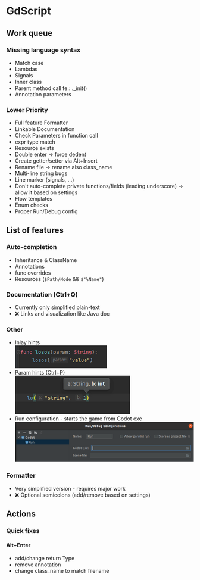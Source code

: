 # GdScript

## Work queue
### Missing language syntax
- Match case
- Lambdas
- Signals
- Inner class
- Parent method call fe.: ._init()
- Annotation parameters

### Lower Priority
- Full feature Formatter
- Linkable Documentation
- Check Parameters in function call
- expr type match
- Resource exists
- Double enter -> force dedent
- Create getter/setter via Alt+Insert
- Rename file -> rename also class_name
- Multi-line string bugs
- Line marker (signals, ...)
- Don't auto-complete private functions/fields (leading underscore) -> allow it based on settings
- Flow templates
- Enum checks
- Proper Run/Debug config

## List of features
### Auto-completion
- Inheritance & ClassName
- Annotations
- func overrides
- Resources (`$Path/Node` && `$"%Name"`)

### Documentation (Ctrl+Q)
- Currently only simplified plain-text
- ❌ Links and visualization like Java doc

### Other
- Inlay hints  
 ![](./screens/inlay.png)
- Param hints (Ctrl+P)  
![](./screens/param-hint.png)
- Run configuration - starts the game from Godot exe  
![](./screens/run-config.png)

### Formatter
- Very simplified version - requires major work  
- ❌ Optional semicolons (add/remove based on settings)

## Actions
### Quick fixes
#### Alt+Enter
- add/change return Type
- remove annotation
- change class_name to match filename
